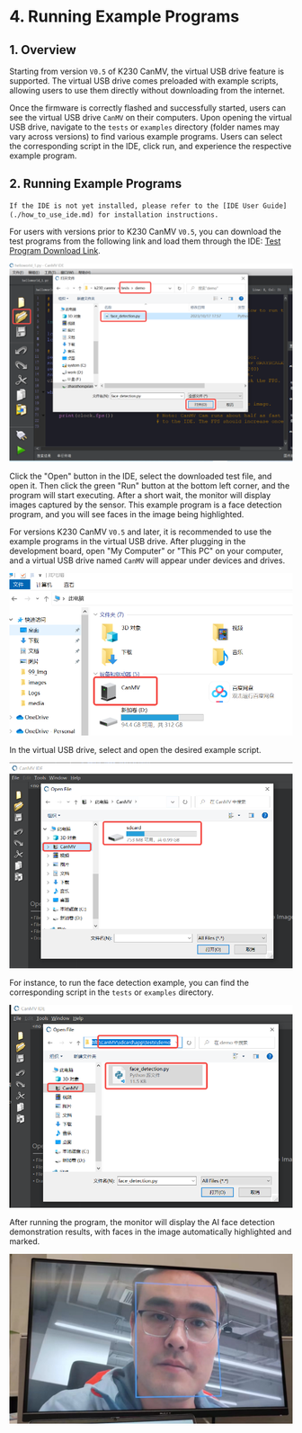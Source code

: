 # 4. Running Example Programs

## 1. Overview

Starting from version `V0.5` of K230 CanMV, the virtual USB drive feature is supported. The virtual USB drive comes preloaded with example scripts, allowing users to use them directly without downloading from the internet.

Once the firmware is correctly flashed and successfully started, users can see the virtual USB drive `CanMV` on their computers. Upon opening the virtual USB drive, navigate to the `tests` or `examples` directory (folder names may vary across versions) to find various example programs. Users can select the corresponding script in the IDE, click run, and experience the respective example program.

## 2. Running Example Programs

```{note}
If the IDE is not yet installed, please refer to the [IDE User Guide](./how_to_use_ide.md) for installation instructions.
```

For users with versions prior to K230 CanMV `V0.5`, you can download the test programs from the following link and load them through the IDE: [Test Program Download Link](https://github.com/kendryte/k230_canmv/tree/main/fs_resource/tests).

![Open Script](../../zh/userguide/images/canmv_open_py.png)

Click the "Open" button in the IDE, select the downloaded test file, and open it. Then click the green "Run" button at the bottom left corner, and the program will start executing. After a short wait, the monitor will display images captured by the sensor. This example program is a face detection program, and you will see faces in the image being highlighted.

For versions K230 CanMV `V0.5` and later, it is recommended to use the example programs in the virtual USB drive. After plugging in the development board, open "My Computer" or "This PC" on your computer, and a virtual USB drive named `CanMV` will appear under devices and drives.

![Virtual USB Drive](../../zh/userguide/images/virtual_Udisk.png)

In the virtual USB drive, select and open the desired example script.

![Open Example in Virtual USB Drive](../../zh/userguide/images/open_Udisk.png)

For instance, to run the face detection example, you can find the corresponding script in the `tests` or `examples` directory.

![Face Detection File](../../zh/userguide/images/face_detect_file.png)

After running the program, the monitor will display the AI face detection demonstration results, with faces in the image automatically highlighted and marked.

![CanMV-K230 Face Detection Demo](../../zh/userguide/images/CanMV-K230-aidemo.png)
